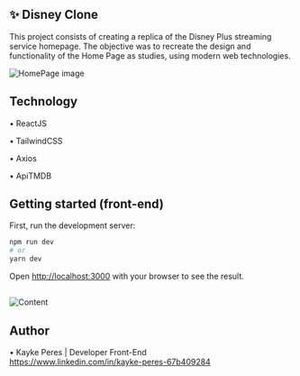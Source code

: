 ## ✨ Disney Clone

This project consists of creating a replica of the Disney Plus streaming service homepage. The objective was to recreate the design and functionality of the Home Page as studies, using modern web technologies.

![HomePage image](https://github.com/KaykePeresD/Disney-Clone/blob/main/readme/Home.png)

## Technology

•    ReactJS

•    TailwindCSS

•     Axios

•    ApiTMDB

## Getting started (front-end)

First, run the development server:

```bash
npm run dev
# or
yarn dev
```

Open [http://localhost:3000](http://localhost:3000) with your browser to see the result.

##

![Content](https://github.com/KaykePeresD/Disney-Clone/blob/main/readme/Content.png)

## Author
• Kayke Peres | Developer Front-End      
         https://www.linkedin.com/in/kayke-peres-67b409284  

